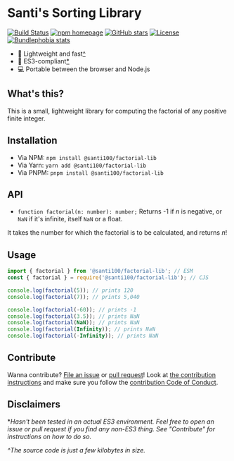 # Santi's Sorting Library

[![Build Status](https://github.com/santi100a/factorial-lib/actions/workflows/ci.yml/badge.svg)](https://github.com/santi100a/factorial-lib/actions)
[![npm homepage](https://img.shields.io/npm/v/@santi100/factorial-lib)](https://npmjs.org/package/@santi100/factorial-lib)
[![GitHub stars](https://img.shields.io/github/stars/santi100a/factorial-lib.svg)](https://github.com/santi100a/factorial-lib)
[![License](https://img.shields.io/github/license/santi100a/factorial-lib.svg)](https://github.com/santi100a/factorial-lib)
[![Bundlephobia stats](https://img.shields.io/bundlephobia/min/@santi100/factorial-lib)](https://bundlephobia.com/package/@santi100/factorial-lib@latest)

- 🚀 Lightweight and fast[^](#disclaimers)
- 👴 ES3-compliant[*](#disclaimers)
- 💻 Portable between the browser and Node.js

## What's this?

This is a small, lightweight library for computing the factorial of any positive finite integer.

## Installation

- Via NPM: `npm install @santi100/factorial-lib`
- Via Yarn: `yarn add @santi100/factorial-lib`
- Via PNPM: `pnpm install @santi100/factorial-lib`

## API

- `function factorial(n: number): number;`
Returns -1 if $n$ is negative, or `NaN` if it's infinite, itself `NaN` or a float.

It takes the number for which the factorial is to be calculated, and returns $n!$

## Usage

```typescript
import { factorial } from '@santi100/factorial-lib'; // ESM
const { factorial } = require('@santi100/factorial-lib'); // CJS

console.log(factorial(5)); // prints 120
console.log(factorial(7)); // prints 5,040

console.log(factorial(-60)); // prints -1
console.log(factorial(3.5)); // prints NaN
console.log(factorial(NaN)); // prints NaN
console.log(factorial(Infinity)); // prints NaN
console.log(factorial(-Infinity)); // prints NaN
```

## Contribute

Wanna contribute? [File an issue](https://github.com/santi100a/factorial-lib/issues) or [pull request](https://github.com/santi100a/factorial-lib/pulls)!
Look at [the contribution instructions](CONTRIBUTING.md) and make sure you follow the [contribution Code of Conduct](CODE_OF_CONDUCT.md).

## Disclaimers

**Hasn't been tested in an actual ES3 environment. Feel free to open an issue or pull request if you find any non-ES3 thing. See "Contribute" for instructions on how to do so.*

*^The source code is just a few kilobytes in size.*
